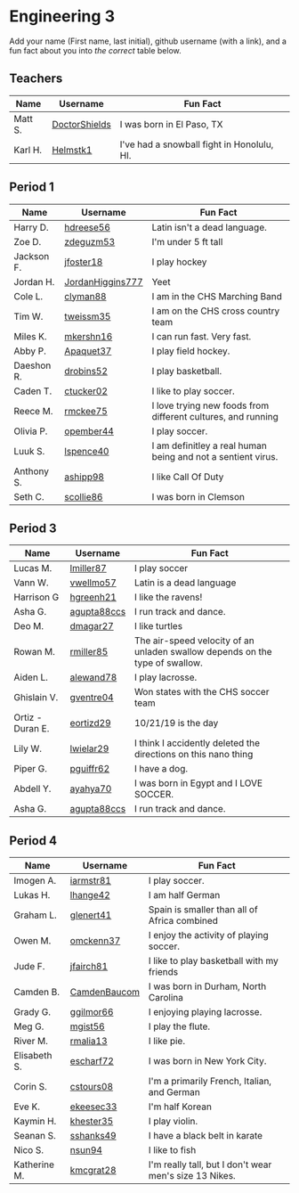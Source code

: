 

# Engineering 3

Add your name (First name, last initial), github username (with a link), and a fun fact about you into _the correct_ table below.

## Teachers

Name | Username | Fun Fact
--- | --- | ---
Matt S. | [DoctorShields](https://github.com/DoctorShields) | I was born in El Paso, TX
Karl H. | [Helmstk1](https://github.com/Helmstk1) | I've had a snowball fight in Honolulu, HI.

## Period 1

Name | Username | Fun Fact
--- | --- | ---
Harry D. | [hdreese56](https://github.com/hdreese56) | Latin isn't a dead language.
Zoe D. | [zdeguzm53](https://github.com/zdeguzm53) | I'm under 5 ft tall
Jackson F. | [jfoster18](https://github.com/jfoster18) | I play hockey 
Jordan H. | [JordanHiggins777](https://github.com/JordanHiggins777) | Yeet
Cole L. | [clyman88](https://github.com/clyman88) | I am in the CHS Marching Band
Tim W. | [tweissm35](https://github.com/tweissm35) | I am on the CHS cross country team
Miles K. | [mkershn16](https://github.com/mkershn16) | I can run fast. Very fast.
Abby P. | [Apaquet37](https://github.com/Apaquet37) | I play field hockey.
Daeshon R. | [drobins52](https://github.com/drobins52) | I play basketball.
Caden T. | [ctucker02](https://github.com/ctucker02) | I like to play soccer.
Reece M. | [rmckee75](https://github.com/rmckee75)| I love trying new foods from different cultures, and running
Olivia P. | [opember44](https://github.com/opember44) | I play soccer.
Luuk S. | [lspence40](https://github.com/lspence40) | I am definitley a real human being and not a sentient virus.
Anthony S. | [ashipp98](https://github.com/ashipp98) | I like Call Of Duty
Seth C. | [scollie86](https://github.com/scollie86) | I was born in Clemson


## Period 3

Name | Username | Fun Fact
--- | --- | --- 
Lucas M. | [lmiller87](https://github.com/lmiller87) | I play soccer
Vann W. | [vwellmo57](http://github.com/vwellmo57) | Latin is a dead language
Harrison G | [hgreenh21](https://github.com/hgreenh21) | I like the ravens!
Asha G. | [agupta88ccs](https://github.com/agupta88) | I run track and dance.
Deo M. | [dmagar27](https://github.com/dmagar27) | I like turtles
Rowan M. | [rmiller85](https://github.com/rmiller85) | The air-speed velocity of an unladen swallow depends on the type of swallow.
Aiden L. | [alewand78](https://github.com/alewand78) | I play lacrosse.
Ghislain V.| [gventre04](https://github.com/gventre04)| Won states with the CHS soccer team
Ortiz - Duran E. | [eortizd29](https;//github.com/eortizd29)| 10/21/19 is the day
Lily W. | [lwielar29](https://github.com/lwielar29)| I think I accidently deleted the directions on this nano thing
Piper G.| [pguiffr62](https://github.com/pguiffr62)| I have a dog. 
Abdell Y.| [ayahya70](https://github.com/ayahya70)| I was born in Egypt and I LOVE SOCCER.
Asha G. | [agupta88ccs](https://github.com/agupta88ccs) | I run track and dance. 

## Period 4

Name | Username | Fun Fact
--- | --- | ---
Imogen A. | [iarmstr81](https://github.com/iarmstr81) | I play soccer.
Lukas H. | [lhange42](https://github.com/lhange42) | I am half German
Graham L. | [glenert41](https://github.com/glenert41) | Spain is smaller than all of Africa combined
Owen M. | [omckenn37](https://github.com/omckenn37) | I enjoy the activity of playing soccer.
Jude F. | [jfairch81](https://github.com/jfairch81) | I like to play basketball with my friends
Camden B. | [CamdenBaucom](https://github.com/CamdenBaucom) | I was born in Durham, North Carolina
Grady G. | [ggilmor66](https://https://github.com/ggilmor66) | I enjoying playing lacrosse.
Meg G. | [mgist56](https://github.com/mgist56) | I play the flute.
River M. | [rmalia13](https://github.com/rmalia13) | I like pie.
Elisabeth S. |[escharf72](https://github.com/escharf72) | I was born in New York City.
Corin S. | [cstours08](https://github.com/cstours08)| I'm a primarily French, Italian, and German
Eve K. | [ekeesec33](https://gitub.com/ekeesec33)| I'm half Korean
Kaymin H. | [khester35](https://github.com/khester35) | I play violin. 
Seanan S. | [sshanks49](https://github.com/sshanks49) | I have a black belt in karate
Nico S. | [nsun94](https://github.com/nsun94) | I like to fish 
Katherine M.| [kmcgrat28](https://github.com/kmcgrat28)| I'm really tall, but I don't wear men's size 13 Nikes.
